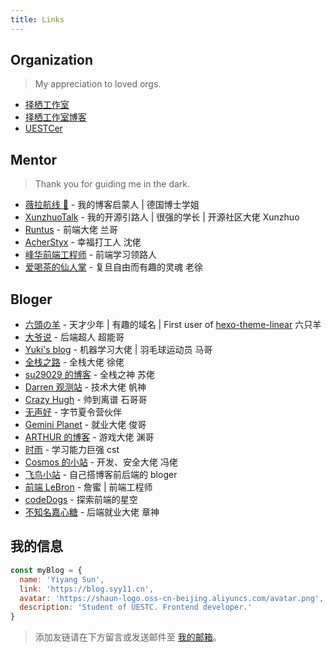 ```yaml
---
title: Links
---
```


## Organization

> My appreciation to loved orgs.

- [择栖工作室](https://zeqi.tech/)
- [择栖工作室博客](https://blog.zeqi.tech/)
- [UESTCer](https://github.com/uestcer)

## Mentor

> Thank you for guiding me in the dark.

- [薇拉航线 🌺](https://www.zuozuovera.com/) - 我的博客启蒙人 | 德国博士学姐
- [XunzhuoTalk](https://www.xunzhuotalk.com/) - 我的开源引路人 | 很强的学长 | 开源社区大佬 Xunzhuo
- [Runtus](https://runtus.top/) - 前端大佬 兰哥
- [AcherStyx](https://acherstyx.github.io/) - 幸福打工人 沈佬
- [峰华前端工程师](https://zxuqian.cn/) - 前端学习领路人
- [爱喝茶的仙人掌](https://sharifxu.top/) - 复旦自由而有趣的灵魂 老徐

## Bloger

- [六頭の羊](https://www.t6t.xyz/) - 天才少年 | 有趣的域名 | First user of [hexo-theme-linear](https://github.com/syy11cn/hexo-theme-linear) 六只羊
- [大爷说](https://cnijj.cn/) - 后端超人 超能哥
- [Yuki's blog](https://yukiyousa.cn/) - 机器学习大佬 | 羽毛球运动员 马哥
- [全栈之路](https://jason-xy.cn/) - 全栈大佬 徐佬
- [su29029 的博客](https://su29029.github.io/) - 全栈之神 苏佬
- [Darren 观测站](https://darren-dong.com/) - 技术大佬 帆神
- [Crazy Hugh](https://crazyhugh.github.io/) - 帅到离谱 石哥哥
- [无声好](http://wushenghao.cn/) - 字节夏令营伙伴
- [Gemini Planet](https://geminiplanet.cn/) - 就业大佬 俊哥
- [ARTHUR 的博客](http://arthurwy.top/) - 游戏大佬 渊哥
- [时雨](https://originlaboratory.github.io/) - 学习能力巨强 cst
- [Cosmos 的小站](https://cosmos-uestc.space/) - 开发、安全大佬 冯佬
- [飞鸟小站](https://lzxjack.top/) - 自己搭博客前后端的 bloger
- [前端 LeBron](https://www.lebronchao.com/) - 詹蜜 | 前端工程师
- [codeDogs](https://blog.codedogs.top/) - 探索前端的星空
- [不知名嘉心糖](https://i-have-no-name-555.github.io/) - 后端就业大佬 章神

## 我的信息

```js
const myBlog = {
  name: 'Yiyang Sun',
  link: 'https://blog.syy11.cn',
  avatar: 'https://shaun-logo.oss-cn-beijing.aliyuncs.com/avatar.png',
  description: 'Student of UESTC. Frontend developer.'
}
```

> 添加友链请在下方留言或发送邮件至 [我的邮箱](mailto:syy11cn@outlook.com)。
